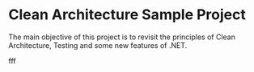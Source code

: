 # Clean Architecture Sample Project

The main objective of this project is to revisit the principles of Clean Architecture, Testing and some new features of .NET.
 
fff
